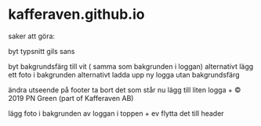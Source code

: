 # kafferaven.github.io

saker att göra:

byt typsnitt
    gils sans

byt bakgrundsfärg till vit ( samma som bakgrunden i loggan)
    alternativt lägg ett foto i bakgrunden
    alternativt ladda upp ny logga utan bakgrundsfärg
    
ändra utseende på footer 
      ta bort det som står nu
      lägg till liten logga + © 2019 PN Green (part of Kafferaven AB) 
      
lägg foto i bakgrunden av loggan i toppen + ev flytta det till header      
 
